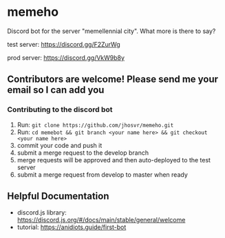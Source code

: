 # memeho

Discord bot for the server "memellennial city". What more is there to say?

test server: https://discord.gg/F2ZurWg

prod server: https://discord.gg/VkW9b8y

## Contributors are welcome! Please send me your email so I can add you

### Contributing to the discord bot
1. Run: `git clone https://github.com/jhosvr/memeho.git`
2. Run: `cd memebot && git branch <your name here> && git checkout <your name here>`
3. commit your code and push it
4. submit a merge request to the develop branch
5. merge requests will be approved and then auto-deployed to the test server
6. submit a merge request from develop to master when ready

## Helpful Documentation
* discord.js library: https://discord.js.org/#/docs/main/stable/general/welcome
* tutorial: https://anidiots.guide/first-bot

